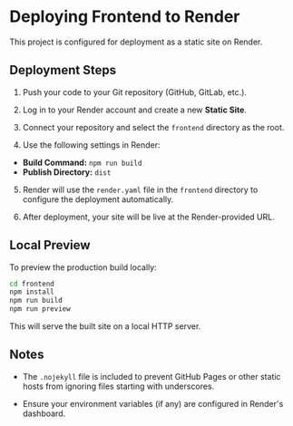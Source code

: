 # Deploying Frontend to Render

This project is configured for deployment as a static site on Render.

## Deployment Steps

1. Push your code to your Git repository (GitHub, GitLab, etc.).

2. Log in to your Render account and create a new **Static Site**.

3. Connect your repository and select the `frontend` directory as the root.

4. Use the following settings in Render:

- **Build Command:** `npm run build`
- **Publish Directory:** `dist`

5. Render will use the `render.yaml` file in the `frontend` directory to configure the deployment automatically.

6. After deployment, your site will be live at the Render-provided URL.

## Local Preview

To preview the production build locally:

```bash
cd frontend
npm install
npm run build
npm run preview
```

This will serve the built site on a local HTTP server.

## Notes

- The `.nojekyll` file is included to prevent GitHub Pages or other static hosts from ignoring files starting with underscores.

- Ensure your environment variables (if any) are configured in Render's dashboard.
